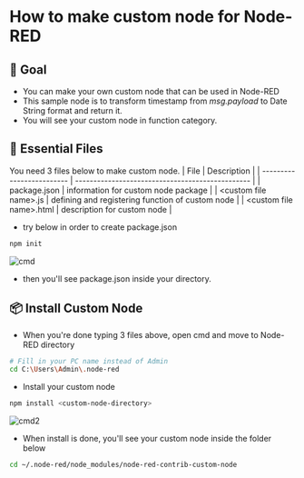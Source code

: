 # How to make custom node for Node-RED

## :gift: Goal

- You can make your own custom node that can be used in Node-RED
- This sample node is to transform timestamp from _msg.payload_ to Date String format and return it.
- You will see your custom node in function category.

## :page_facing_up: Essential Files

You need 3 files below to make custom node.
| File | Description |
| ------------------------- | ------------------------------------------------ |
| package.json | information for custom node package |
| \<custom file name\>.js | defining and registering function of custom node |
| \<custom file name\>.html | description for custom node |

- try below in order to create package.json

```bash
npm init
```

![cmd](https://user-images.githubusercontent.com/48264542/187075851-83002fa3-3f1d-4e03-a497-28fa4d12d6fc.png)

- then you'll see package.json inside your directory.

## :package: Install Custom Node

- When you're done typing 3 files above, open cmd and move to Node-RED directory

```bash
# Fill in your PC name instead of Admin
cd C:\Users\Admin\.node-red
```

- Install your custom node

```bash
npm install <custom-node-directory>
```

![cmd2](https://user-images.githubusercontent.com/48264542/187076853-d397f39e-8113-4b1f-95e5-3aa94109a00f.png)

- When install is done, you'll see your custom node inside the folder below

```bash
cd ~/.node-red/node_modules/node-red-contrib-custom-node
```
